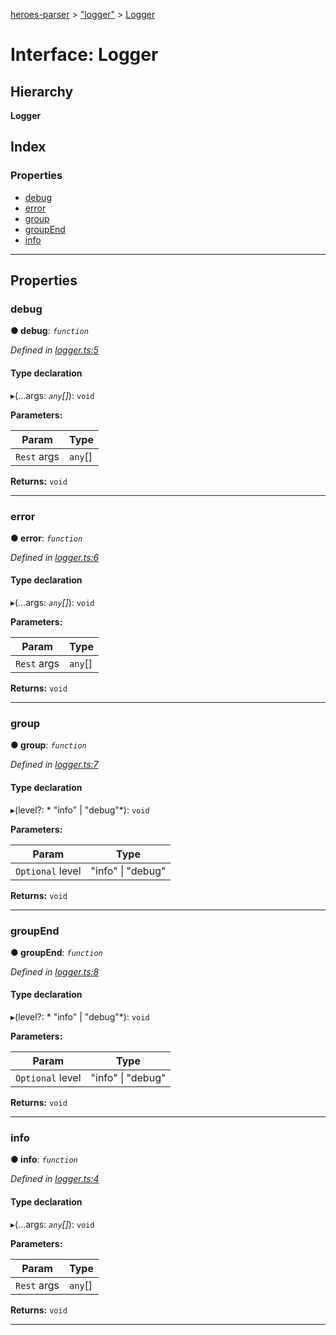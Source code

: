 [heroes-parser](../README.md) > ["logger"](../modules/_logger_.md) > [Logger](../interfaces/_logger_.logger.md)

# Interface: Logger

## Hierarchy

**Logger**

## Index

### Properties

* [debug](_logger_.logger.md#debug)
* [error](_logger_.logger.md#error)
* [group](_logger_.logger.md#group)
* [groupEnd](_logger_.logger.md#groupend)
* [info](_logger_.logger.md#info)

---

## Properties

<a id="debug"></a>

###  debug

**● debug**: *`function`*

*Defined in [logger.ts:5](https://github.com/joeistas/heroes-parser/blob/ad5aa01/src/logger.ts#L5)*

#### Type declaration
▸(...args: *`any`[]*): `void`

**Parameters:**

| Param | Type |
| ------ | ------ |
| `Rest` args | `any`[] |

**Returns:** `void`

___
<a id="error"></a>

###  error

**● error**: *`function`*

*Defined in [logger.ts:6](https://github.com/joeistas/heroes-parser/blob/ad5aa01/src/logger.ts#L6)*

#### Type declaration
▸(...args: *`any`[]*): `void`

**Parameters:**

| Param | Type |
| ------ | ------ |
| `Rest` args | `any`[] |

**Returns:** `void`

___
<a id="group"></a>

###  group

**● group**: *`function`*

*Defined in [logger.ts:7](https://github.com/joeistas/heroes-parser/blob/ad5aa01/src/logger.ts#L7)*

#### Type declaration
▸(level?: * "info" &#124; "debug"*): `void`

**Parameters:**

| Param | Type |
| ------ | ------ |
| `Optional` level |  "info" &#124; "debug"|

**Returns:** `void`

___
<a id="groupend"></a>

###  groupEnd

**● groupEnd**: *`function`*

*Defined in [logger.ts:8](https://github.com/joeistas/heroes-parser/blob/ad5aa01/src/logger.ts#L8)*

#### Type declaration
▸(level?: * "info" &#124; "debug"*): `void`

**Parameters:**

| Param | Type |
| ------ | ------ |
| `Optional` level |  "info" &#124; "debug"|

**Returns:** `void`

___
<a id="info"></a>

###  info

**● info**: *`function`*

*Defined in [logger.ts:4](https://github.com/joeistas/heroes-parser/blob/ad5aa01/src/logger.ts#L4)*

#### Type declaration
▸(...args: *`any`[]*): `void`

**Parameters:**

| Param | Type |
| ------ | ------ |
| `Rest` args | `any`[] |

**Returns:** `void`

___

